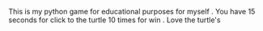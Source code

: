 This is my python game for educational purposes for myself .
You have 15 seconds for click to the turtle 10 times for win .
Love the turtle's
